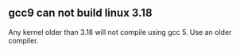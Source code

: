 

## gcc9 can not build linux 3.18
Any kernel older than 3.18 will not compile using gcc 5. Use an older compiler.



